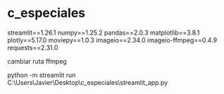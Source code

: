 # c_especiales

streamlit==1.26.1
numpy==1.25.2
pandas==2.0.3
matplotlib==3.8.1
plotly==5.17.0
moviepy==1.0.3
imageio==2.34.0
imageio-ffmpeg==0.4.9
requests==2.31.0

cambiar ruta ffmpeg 




 python -m streamlit run C:\Users\Javier\Desktop\c_especiales\streamlit_app.py
